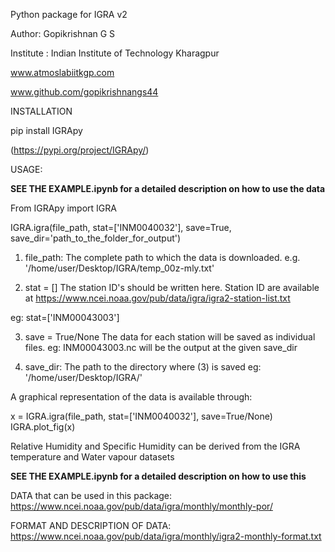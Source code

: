 Python package for IGRA v2

Author: Gopikrishnan G S

Institute : Indian Institute of Technology Kharagpur

www.atmoslabiitkgp.com

www.github.com/gopikrishnangs44


INSTALLATION

pip install IGRApy

(https://pypi.org/project/IGRApy/)

USAGE:

**SEE THE EXAMPLE.ipynb for a detailed description on how to use the data**


From IGRApy import IGRA

IGRA.igra(file_path, stat=['INM0040032'], save=True, save_dir='path_to_the_folder_for_output')

1. file_path: The complete path to which the data is downloaded.
e.g. '/home/user/Desktop/IGRA/temp_00z-mly.txt'

2. stat = []
The station ID's should be written here.
Station ID are available at  https://www.ncei.noaa.gov/pub/data/igra/igra2-station-list.txt

eg: stat=['INM00043003']

3. save = True/None
The data for each station will be saved as individual files.
eg: INM00043003.nc will be the output at the given save_dir 

4. save_dir: The path to the directory where (3) is saved
eg: '/home/user/Desktop/IGRA/'


A graphical representation of the data is available through:

x = IGRA.igra(file_path, stat=['INM0040032'], save=True/None)
IGRA.plot_fig(x)

Relative Humidity and Specific Humidity can be derived from the IGRA temperature and Water vapour datasets


**SEE THE EXAMPLE.ipynb for a detailed description on how to use this**


DATA that can be used in this package:
https://www.ncei.noaa.gov/pub/data/igra/monthly/monthly-por/

FORMAT AND DESCRIPTION OF DATA: https://www.ncei.noaa.gov/pub/data/igra/monthly/igra2-monthly-format.txt
